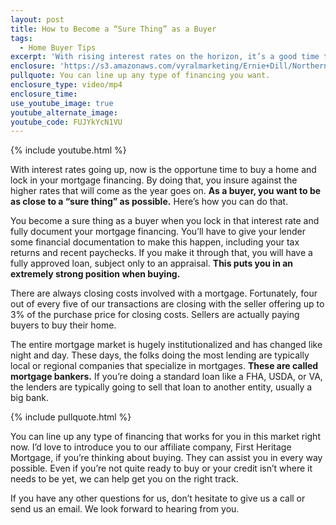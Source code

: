 ```yaml
---
layout: post
title: How to Become a “Sure Thing” as a Buyer
tags:
  - Home Buyer Tips
excerpt: 'With rising interest rates on the horizon, it’s a good time to discuss the best practices when buying a home. As a buyer, you want to be as close to a “sure thing” as possible. How do you do that? The first step is getting pre-approved with a lender. They will take a look at your credit score, tax returns, and paychecks to determine if you qualify or not. To learn more about becoming a sure thing as a buyer, watch this short video.'
enclosure: 'https://s3.amazonaws.com/vyralmarketing/Ernie+Dill/Northern+Virginia+Real+Estate+Team+A+sure+thing+is+as+good+as+cash.mp4'
pullquote: You can line up any type of financing you want.
enclosure_type: video/mp4
enclosure_time:
use_youtube_image: true
youtube_alternate_image:
youtube_code: FUJYkYcN1VU
---
```



{% include youtube.html %}

With interest rates going up, now is the opportune time to buy a home and lock in your mortgage financing. By doing that, you insure against the higher rates that will come as the year goes on. **As a buyer, you want to be as close to a “sure thing” as possible.** Here’s how you can do that.

You become a sure thing as a buyer when you lock in that interest rate and fully document your mortgage financing. You’ll have to give your lender some financial documentation to make this happen, including your tax returns and recent paychecks. If you make it through that, you will have a fully approved loan, subject only to an appraisal. **This puts you in an extremely strong position when buying.**

There are always closing costs involved with a mortgage. Fortunately, four out of every five of our transactions are closing with the seller offering up to 3% of the purchase price for closing costs. Sellers are actually paying buyers to buy their home.

The entire mortgage market is hugely institutionalized and has changed like night and day. These days, the folks doing the most lending are typically local or regional companies that specialize in mortgages. **These are called mortgage bankers.** If you’re doing a standard loan like a FHA, USDA, or VA, the lenders are typically going to sell that loan to another entity, usually a big bank.

{% include pullquote.html %}

You can line up any type of financing that works for you in this market right now. I’d love to introduce you to our affiliate company, First Heritage Mortgage, if you’re thinking about buying. They can assist you in every way possible. Even if you’re not quite ready to buy or your credit isn’t where it needs to be yet, we can help get you on the right track.

If you have any other questions for us, don’t hesitate to give us a call or send us an email. We look forward to hearing from you.